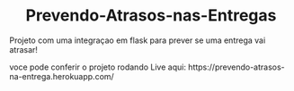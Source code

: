 <h1 align=center>Prevendo-Atrasos-nas-Entregas</h1>
<p>Projeto com uma integraçao em flask para prever se uma entrega vai atrasar!</p>
voce pode conferir o projeto rodando Live aqui: https://prevendo-atrasos-na-entrega.herokuapp.com/
